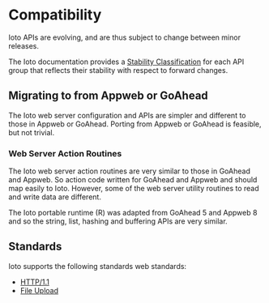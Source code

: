 # Compatibility

Ioto APIs are evolving, and are thus subject to change between minor releases.

The Ioto documentation provides a [Stability Classification](stability.md) for each API group that reflects their stability with respect to forward changes.

<!--
<a id="r5"></a>
<h2>Migrating from Earlier Releases</h2>
<p>Ioto 4 to 7 are highly compatible. Code written for Ioto 4 to 6 should migrate easily to Ioto 7.
Ioto 4 introduced new build tools, and a garbage collector for memory allocation, so if you are migrating from Ioto 2 or 3, you will have to perform more significant changes to your application, handlers or filters. </p>
-->

## Migrating to from Appweb or GoAhead

The Ioto web server configuration and APIs are simpler and different to those in Appweb or GoAhead. Porting from Appweb or GoAhead is feasible, but not trivial.

### Web Server Action Routines

The Ioto web server action routines are very similar to those in GoAhead and Appweb. So action code written for GoAhead and Appweb and should map easily to Ioto. However, some of the web server utility routines to read and write data are different.

The Ioto portable runtime (R) was adapted from GoAhead 5 and Appweb 8 and so the string, list, hashing and buffering APIs are very similar.

## Standards

Ioto supports the following standards web standards:

* [HTTP/1.1](http://www.w3.org/Protocols/rfc2616/rfc2616.html)
* [File Upload](http://www.ietf.org/rfc/rfc1867.txt)
